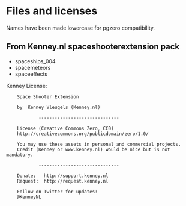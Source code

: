 # Files and licenses

Names have been made lowercase for pgzero compatibility.

## From Kenney.nl spaceshooterextension pack

* spaceships_004
* spacemeteors
* spaceeffects

Kenney License:

```text
    Space Shooter Extension

    by  Kenney Vleugels (Kenney.nl)

            ------------------------------

    License (Creative Commons Zero, CC0)
    http://creativecommons.org/publicdomain/zero/1.0/

    You may use these assets in personal and commercial projects.
    Credit (Kenney or www.kenney.nl) would be nice but is not mandatory.

            ------------------------------

    Donate:   http://support.kenney.nl
    Request:  http://request.kenney.nl

    Follow on Twitter for updates:
    @KenneyNL
```
